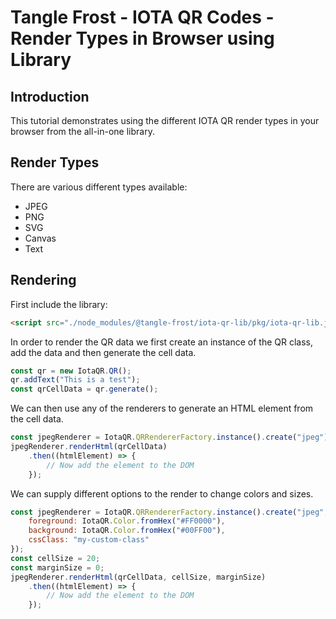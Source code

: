 # Tangle Frost - IOTA QR Codes - Render Types in Browser using Library

## Introduction

This tutorial demonstrates using the different IOTA QR render types in your browser from the all-in-one library.

## Render Types

There are various different types available:

* JPEG
* PNG
* SVG
* Canvas
* Text

## Rendering

First include the library:

```html
<script src="./node_modules/@tangle-frost/iota-qr-lib/pkg/iota-qr-lib.js"></script>
```

In order to render the QR data we first create an instance of the QR class, add the data and then generate the cell data.

```js
const qr = new IotaQR.QR();
qr.addText("This is a test");
const qrCellData = qr.generate();
```

We can then use any of the renderers to generate an HTML element from the cell data.

```js
const jpegRenderer = IotaQR.QRRendererFactory.instance().create("jpeg");
jpegRenderer.renderHtml(qrCellData)
    .then((htmlElement) => {
        // Now add the element to the DOM
    });
```

We can supply different options to the render to change colors and sizes.

```js
const jpegRenderer = IotaQR.QRRendererFactory.instance().create("jpeg", {
    foreground: IotaQR.Color.fromHex("#FF0000"),
    background: IotaQR.Color.fromHex("#00FF00"),
    cssClass: "my-custom-class"
});
const cellSize = 20;
const marginSize = 0;
jpegRenderer.renderHtml(qrCellData, cellSize, marginSize)
    .then((htmlElement) => {
        // Now add the element to the DOM
    });
```
